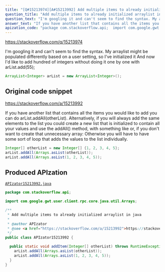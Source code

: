 ```yaml
---
title: "[Q#15213974][A#15213992] Add multiple items to already initialized arraylist in java"
question_title: "Add multiple items to already initialized arraylist in java"
question_text: "I'm googling it and can't seem to find the syntax. My arraylist might be populated differently based on a user setting, so I've initialized it And now I'd like to add hundred of integers without doing it one by one with arList.add(55);"
answer_text: "If you have another list that contains all the items you would like to add you can do arList.addAll(otherList). Alternatively, if you will always add the same elements to the list you could create a new list that is initialized to contain all your values and use the addAll() method, with something like or, if you don't want to create that unnecessary array: Otherwise you will have to have some sort of loop that adds the values to the list individually."
apization_code: "package com.stackoverflow.api;  import com.google.gwt.user.client.rpc.core.java.util.Arrays;  /**  * Add multiple items to already initialized arraylist in java  *  * @author APIzator  * @see <a href=\"https://stackoverflow.com/a/15213992\">https://stackoverflow.com/a/15213992</a>  */ public class APIzator15213992 {    public static void addItem(Integer[] otherList) throws RuntimeException {     arList.addAll(Arrays.asList(otherList));     arList.addAll(Arrays.asList(1, 2, 3, 4, 5));   } }"
---
```


https://stackoverflow.com/q/15213974

I&#x27;m googling it and can&#x27;t seem to find the syntax. My arraylist might be populated differently based on a user setting, so I&#x27;ve initialized it
And now I&#x27;d like to add hundred of integers without doing it one by one with arList.add(55);


```java
ArrayList<Integer> arList = new ArrayList<Integer>();
```


## Original code snippet

https://stackoverflow.com/a/15213992

If you have another list that contains all the items you would like to add you can do arList.addAll(otherList). Alternatively, if you will always add the same elements to the list you could create a new list that is initialized to contain all your values and use the addAll() method, with something like
or, if you don&#x27;t want to create that unnecessary array:
Otherwise you will have to have some sort of loop that adds the values to the list individually.

```java
Integer[] otherList = new Integer[] {1, 2, 3, 4, 5};
arList.addAll(Arrays.asList(otherList));
arList.addAll(Arrays.asList(1, 2, 3, 4, 5));
```

## Produced APIzation

[`APIzator15213992.java`](https://github.com/pasqualesalza/apization-temp-data/raw/master/apizations/java/APIzator15213992.java)

```java
package com.stackoverflow.api;

import com.google.gwt.user.client.rpc.core.java.util.Arrays;

/**
 * Add multiple items to already initialized arraylist in java
 *
 * @author APIzator
 * @see <a href="https://stackoverflow.com/a/15213992">https://stackoverflow.com/a/15213992</a>
 */
public class APIzator15213992 {

  public static void addItem(Integer[] otherList) throws RuntimeException {
    arList.addAll(Arrays.asList(otherList));
    arList.addAll(Arrays.asList(1, 2, 3, 4, 5));
  }
}

```